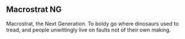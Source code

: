 ## Macrostrat NG

Macrostrat, the Next Generation. To boldy go where dinosaurs used to tread, and people unwittingly live on faults not of their own making.
